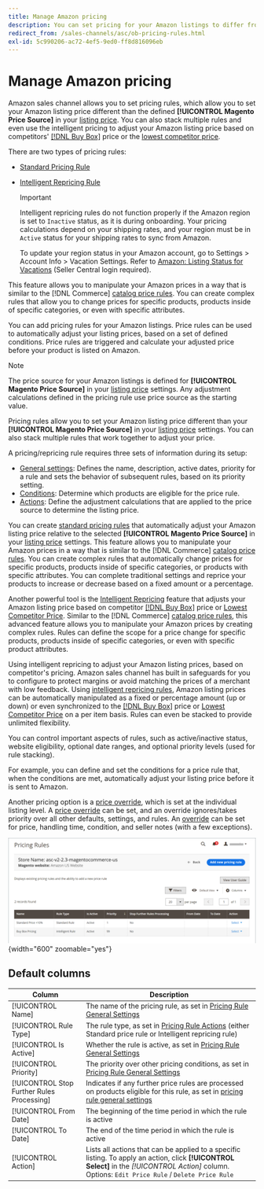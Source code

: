 ```yaml
---
title: Manage Amazon pricing
description: You can set pricing for your Amazon listings to differ from your COmmerce store by using the pricing rules.
redirect_from: /sales-channels/asc/ob-pricing-rules.html
exl-id: 5c990206-ac72-4ef5-9ed0-ff8d816096eb
---
```

# Manage Amazon pricing

Amazon sales channel allows you to set pricing rules, which allow you to set your Amazon listing price different than the defined **[!UICONTROL Magento Price Source]** in your [listing price](./listing-price.md). You can also stack multiple rules and even use the intelligent pricing to adjust your Amazon listing price based on competitors' [[!DNL Buy Box]](./buy-box-competitor-pricing.md) price or the [lowest competitor price](./lowest-competitor-pricing.md).

There are two types of pricing rules:

- [Standard Pricing Rule](./standard-price-rules.md)
- [Intelligent Repricing Rule](./intelligent-repricing-rules.md)

   >[!IMPORTANT]
   >
   >Intelligent repricing rules do not function properly if the Amazon region is set to `Inactive` status, as it is during onboarding. Your pricing calculations depend on your shipping rates, and your region must be in `Active` status for your shipping rates to sync from Amazon.
   >
   >To update your region status in your Amazon account, go to Settings > Account Info > Vacation Settings. Refer to [Amazon: Listing Status for Vacations](https://sellercentral.amazon.com/gp/help/help.html?itemID=200135620) (Seller Central login required).

This feature allows you to manipulate your Amazon prices in a way that is similar to the [!DNL Commerce] [catalog price rules](https://experienceleague.adobe.com/docs/commerce-admin/catalog/products/pricing/pricing-advanced.html). You can create complex rules that allow you to change prices for specific products, products inside of specific categories, or even with specific attributes.

You can add pricing rules for your Amazon listings. Price rules can be used to automatically adjust your listing prices, based on a set of defined conditions. Price rules are triggered and calculate your adjusted price before your product is listed on Amazon.

>[!NOTE]
>
>The price source for your Amazon listings is defined for **[!UICONTROL Magento Price Source]** in your [listing price](./listing-price.md) settings. Any adjustment calculations defined in the pricing rule use price source as the starting value.

Pricing rules allow you to set your Amazon listing price different than your **[!UICONTROL Magento Price Source]** in your [listing price](./listing-price.md) settings. You can also stack multiple rules that work together to adjust your price.

A pricing/repricing rule requires three sets of information during its setup:

- [General settings](./pricing-rule-general-settings.md): Defines the name, description, active dates, priority for a rule and sets the behavior of subsequent rules, based on its priority setting.
- [Conditions](./pricing-rule-conditions.md): Determine which products are eligible for the price rule.
- [Actions](./pricing-rule-actions.md): Define the adjustment calculations that are applied to the price source to determine the listing price.

You can create [standard pricing rules](./standard-price-rules.md) that automatically adjust your Amazon listing price relative to the selected **[!UICONTROL Magento Price Source]** in your [listing price](./listing-price.md) settings. This feature allows you to manipulate your Amazon prices in a way that is similar to the [!DNL Commerce] [catalog price rules](https://experienceleague.adobe.com/docs/commerce-admin/marketing/promotions/catalog-rules/price-rules-catalog.html). You can create complex rules that automatically change prices for specific products, products inside of specific categories, or products with specific attributes. You can complete traditional settings and reprice your products to increase or decrease based on a fixed amount or a percentage.

Another powerful tool is the [Intelligent Repricing](./intelligent-repricing-rules.md) feature that adjusts your Amazon listing price based on competitor [[!DNL Buy Box]](./buy-box-competitor-pricing.md) price or [Lowest Competitor Price](./lowest-competitor-pricing.md). Similar to the [!DNL Commerce] [catalog price rules](https://experienceleague.adobe.com/docs/commerce-admin/marketing/promotions/catalog-rules/price-rules-catalog.html), this advanced feature allows you to manipulate your Amazon prices by creating complex rules. Rules can define the scope for a price change for specific products, products inside of specific categories, or even with specific product attributes.

Using intelligent repricing to adjust your Amazon listing prices, based on competitor's pricing. Amazon sales channel has built in safeguards for you to configure to protect margins or avoid matching the prices of a merchant with low feedback. Using [intelligent repricing rules](./intelligent-repricing-rules.md), Amazon listing prices can be automatically manipulated as a fixed or percentage amount (up or down) or even synchronized to the [[!DNL Buy Box]](./buy-box-competitor-pricing.md) price or [Lowest Competitor Price](./lowest-competitor-pricing.md) on a per item basis. Rules can even be stacked to provide unlimited flexibility.

You can control important aspects of rules, such as active/inactive status, website eligibility, optional date ranges, and optional priority levels (used for rule stacking).

For example, you can define and set the conditions for a price rule that, when the conditions are met, automatically adjust your listing price before it is sent to Amazon.

Another pricing option is a [price override](./overrides.md), which is set at the individual listing level. A [price override](./overrides.md) can be set, and an override ignores/takes priority over all other defaults, settings, and rules. An [override](./overrides.md) can be set for price, handling time, condition, and seller notes (with a few exceptions).

![Pricing rules](assets/amazon-pricing-rules.png){width="600" zoomable="yes"}

## Default columns

|Column|Description|
|---|---|
|[!UICONTROL Name]|The name of the pricing rule, as set in [Pricing Rule General Settings](./pricing-rule-general-settings.md)|
|[!UICONTROL Rule Type]|The rule type, as set in [Pricing Rule Actions](./pricing-rule-actions.md) (either Standard price rule or Intelligent repricing rule)|
|[!UICONTROL Is Active]|Whether the rule is active, as set in [Pricing Rule General Settings](./pricing-rule-general-settings.md)|
|[!UICONTROL Priority]|The priority over other pricing conditions, as set in [Pricing Rule General Settings](./pricing-rule-general-settings.md)|
|[!UICONTROL Stop Further Rules Processing]|Indicates if any further price rules are processed on products eligible for this rule, as set in [pricing rule general settings](./pricing-rule-general-settings.md)|
|[!UICONTROL From Date]|The beginning of the time period in which the rule is active|
|[!UICONTROL To Date]|The end of the time period in which the rule is active|
|[!UICONTROL Action]|Lists all actions that can be applied to a specific listing. To apply an action, click **[!UICONTROL Select]** in the _[!UICONTROL Action]_ column. Options: `Edit Price Rule` / `Delete Price Rule`|
